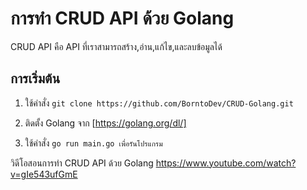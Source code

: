 # การทำ CRUD API ด้วย Golang

CRUD API คือ API ที่เราสามารถสร้าง,อ่าน,แก้ไข,และลบข้อมูลได้

## การเริ่มต้น
1. ใช้คำสั่ง ``` git clone https://github.com/BorntoDev/CRUD-Golang.git ```

2. ติดตั้ง Golang จาก [https://golang.org/dl/]

3. ใช้คำสั่ง ```go run main.go เพื่อรันโปรแกรม ```

วิดีโอสอนการทำ CRUD API ด้วย Golang https://www.youtube.com/watch?v=gIe543ufGmE